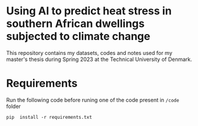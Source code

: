 # Using AI to predict heat stress in southern African dwellings subjected to climate change
This repository contains my datasets, codes and notes used for my master's thesis during Spring 2023 at the Technical University of Denmark.

# Requirements

Run the following code before runing one of the code present in `/code` folder

```
pip  install -r requirements.txt

```


